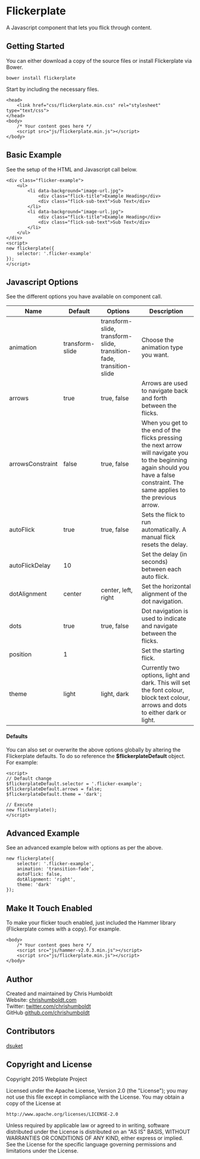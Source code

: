# Flickerplate
A Javascript component that lets you flick through content.

## Getting Started
You can either download a copy of the source files or install Flickerplate via Bower.

```
bower install flickerplate
```

Start by including the necessary files.

```
<head>
	<link href="css/flickerplate.min.css" rel="stylesheet" type="text/css">
</head>
<body>
	/* Your content goes here */
	<script src="js/flickerplate.min.js"></script>
</body>
```

## Basic Example
See the setup of the HTML and Javascript call below.

```
<div class="flicker-example">
	<ul>
		<li data-background="image-url.jpg">
			<div class="flick-title">Example Heading</div>
			<div class="flick-sub-text">Sub Text</div>
		</li>
		<li data-background="image-url.jpg">
			<div class="flick-title">Example Heading</div>
			<div class="flick-sub-text">Sub Text</div>
		</li>
	</ul>
</div>
<script>
new flickerplate({
	selector: '.flicker-example'
});
</script>
```

## Javascript Options
See the different options you have available on component call.

| Name | Default | Options | Description |
| ---- | ---- | ---- | ---- |
| animation | transform-slide | transform-slide, transform-slide, transition-fade, transition-slide | Choose the animation type you want. |
| arrows | true | true, false | Arrows are used to navigate back and forth between the flicks. |
| arrowsConstraint | false | true, false | When you get to the end of the flicks pressing the next arrow will navigate you to the beginning again should you have a false constraint. The same applies to the previous arrow. |
| autoFlick | true | true, false | Sets the flick to run automatically. A manual flick resets the delay. |
| autoFlickDelay | 10 | | Set the delay (in seconds) between each auto flick. |
| dotAlignment | center | center, left, right | Set the horizontal alignment of the dot navigation. |
| dots | true | true, false | Dot navigation is used to indicate and navigate between the flicks. |
| position | 1 | | Set the starting flick. |
| theme | light | light, dark | Currently two options, light and dark. This will set the font colour, block text colour, arrows and dots to either dark or light. |

#### Defaults
You can also set or overwrite the above options globally by altering the Flickerplate defaults. To do so reference the **$flickerplateDefault** object. For example:

```
<script>
// Default change
$flickerplateDefault.selector = '.flicker-example';
$flickerplateDefault.arrows = false;
$flickerplateDefault.theme = 'dark';

// Execute
new flickerplate();
</script>
```

## Advanced Example
See an advanced example below with options as per the above.

```
new flickerplate({
	selector: '.flicker-example',
	animation: 'transition-fade',
	autoFlick: false,
	dotAlignment: 'right',
	theme: 'dark'
});
```

## Make It Touch Enabled
To make your flicker touch enabled, just included the Hammer library (Flickerplate comes with a copy). For example.

```
<body>
	/* Your content goes here */
	<script src="js/hammer-v2.0.3.min.js"></script>
	<script src="js/flickerplate.min.js"></script>
</body>
```

## Author
Created and maintained by Chris Humboldt<br>
Website: <a href="http://chrishumboldt.com/">chrishumboldt.com</a><br>
Twitter: <a href="https://twitter.com/chrishumboldt">twitter.com/chrishumboldt</a><br>
GitHub <a href="https://github.com/chrishumboldt">github.com/chrishumboldt</a><br>

## Contributors
<a href="https://github.com/dsuket">dsuket</a>

## Copyright and License
Copyright 2015 Webplate Project

Licensed under the Apache License, Version 2.0 (the "License");
you may not use this file except in compliance with the License.
You may obtain a copy of the License at

    http://www.apache.org/licenses/LICENSE-2.0

Unless required by applicable law or agreed to in writing, software
distributed under the License is distributed on an "AS IS" BASIS,
WITHOUT WARRANTIES OR CONDITIONS OF ANY KIND, either express or implied.
See the License for the specific language governing permissions and
limitations under the License.
